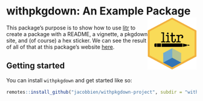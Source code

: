 
<!-- README.md is generated from README.Rmd. Please edit that file -->

# withpkgdown: An Example Package <img src="man/figures/logo.png" align="right" height="139" />

<!-- badges: start -->
<!-- badges: end -->

This package’s purpose is to show how to use
[litr](https://github.com/jacobbien/litr-project/tree/main/litr) to
create a package with a README, a vignette, a pkgdown site, and (of
course) a hex sticker. We can see the result of all of that at this
package’s website
[here](http://faculty.marshall.usc.edu/jacob-bien/withpkgdown/docs/index.html).

## Getting started

You can install `withpkgdown` and get started like so:

``` r
remotes::install_github("jacobbien/withpkgdown-project", subdir = "withpkgdown")
```
